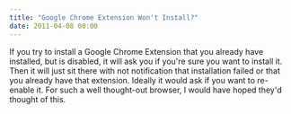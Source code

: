```yaml
---
title: "Google Chrome Extension Won't Install?"
date: 2011-04-08 00:00
---
```


If you try to install a Google Chrome Extension that you already have installed, but is disabled, it will ask you if you're sure you want to install it. Then it will just sit there with not notification that installation failed or that you already have that extension. Ideally it would ask if you want to re-enable it. For such a well thought-out browser, I would have hoped they'd thought of this.

<!-- more -->
